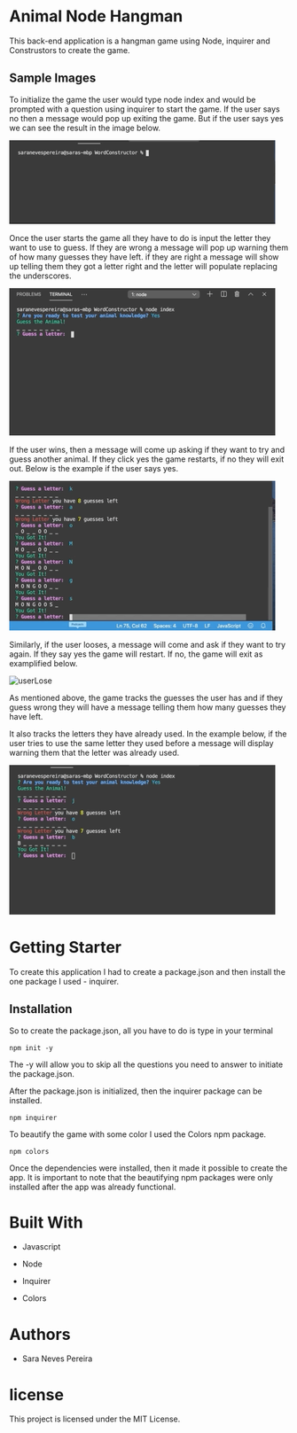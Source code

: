 # Animal Node Hangman

This back-end application is a hangman game using Node, inquirer and Construstors to create the game.


## Sample Images
 
 To initialize the game the user would type node index and would be prompted with a question using inquirer to start the game. 
 If the user says no then a message would pop up exiting the game. But if the user says yes we can see the result in the image below.

 ![startnode](./images/startGame.gif)


Once the user starts the game all they have to do is input the letter they want to use to guess. If they are wrong a message will pop up warning them of how many guesses they have left.
if they are right a message will show up telling them they got a letter right and the letter will populate replacing the underscores.

![game](./images/play.gif)


If the user wins, then a message will come up asking if they want to try and guess another animal. If they click yes the game restarts, if no they will exit out. Below is the example if the user says yes.

![userWin](./images/userWin.gif)

Similarly, if the user looses, a message will come and ask if they want to try again. If they say yes the game will restart. If no, the game will exit as examplified below.

![userLose](./images/userLose.gif)


As mentioned above, the game tracks the guesses the user has and if they guess wrong they will have a message telling them how many guesses they have left. 

It also tracks the letters they have already used. In the example below, if the user tries to use the same letter they used before a message will display warning them that the letter was already used.

![trackLetter](./images/trackLetter.gif)

# Getting Starter

To create this application I had to create a package.json and then install the one package I used - inquirer.

## Installation

So to create the package.json, all you have to do is type in your terminal

```
npm init -y
```
The -y will allow you to skip all the questions you need to answer to initiate the package.json. 

After the package.json is initialized, then the inquirer package can be installed.

```
npm inquirer
```
To beautify the game with some color I used the Colors npm package.

```
npm colors
```

Once the dependencies were installed, then it made it possible to create the app. It is important to note that the beautifying npm packages were only installed after the app was already functional.

# Built With
+ Javascript
- Node
+ Inquirer
- Colors

# Authors

+ Sara Neves Pereira

# license

This project is licensed under the MIT License.



